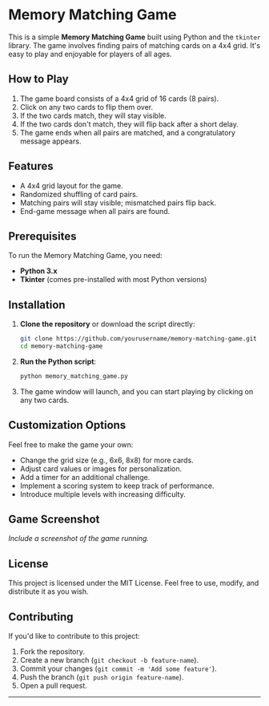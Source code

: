 # Memory Matching Game

This is a simple **Memory Matching Game** built using Python and the `tkinter` library. The game involves finding pairs of matching cards on a 4x4 grid. It's easy to play and enjoyable for players of all ages.

## How to Play

1. The game board consists of a 4x4 grid of 16 cards (8 pairs).
2. Click on any two cards to flip them over.
3. If the two cards match, they will stay visible.
4. If the two cards don't match, they will flip back after a short delay.
5. The game ends when all pairs are matched, and a congratulatory message appears.

## Features

- A 4x4 grid layout for the game.
- Randomized shuffling of card pairs.
- Matching pairs will stay visible; mismatched pairs flip back.
- End-game message when all pairs are found.

## Prerequisites

To run the Memory Matching Game, you need:
- **Python 3.x**
- **Tkinter** (comes pre-installed with most Python versions)

## Installation

1. **Clone the repository** or download the script directly:
    ```bash
    git clone https://github.com/yourusername/memory-matching-game.git
    cd memory-matching-game
    ```

2. **Run the Python script**:
    ```bash
    python memory_matching_game.py
    ```

3. The game window will launch, and you can start playing by clicking on any two cards.

## Customization Options

Feel free to make the game your own:
- Change the grid size (e.g., 6x6, 8x8) for more cards.
- Adjust card values or images for personalization.
- Add a timer for an additional challenge.
- Implement a scoring system to keep track of performance.
- Introduce multiple levels with increasing difficulty.

## Game Screenshot

*Include a screenshot of the game running.*

## License

This project is licensed under the MIT License. Feel free to use, modify, and distribute it as you wish.

## Contributing

If you'd like to contribute to this project:
1. Fork the repository.
2. Create a new branch (`git checkout -b feature-name`).
3. Commit your changes (`git commit -m 'Add some feature'`).
4. Push the branch (`git push origin feature-name`).
5. Open a pull request.

---



